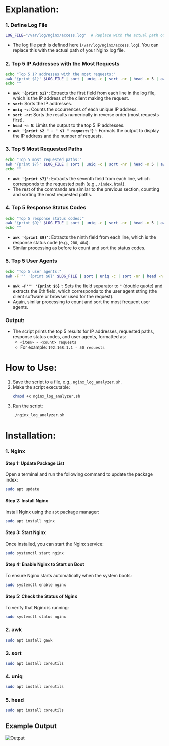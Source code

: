 # Explanation:

### 1. **Define Log File**
```bash
LOG_FILE="/var/log/nginx/access.log"  # Replace with the actual path of the log file
```
- The log file path is defined here (`/var/log/nginx/access.log`). You can replace this with the actual path of your Nginx log file.

### 2. **Top 5 IP Addresses with the Most Requests**
```bash
echo "Top 5 IP addresses with the most requests:"
awk '{print $1}' $LOG_FILE | sort | uniq -c | sort -nr | head -n 5 | awk '{print $2 " - " $1 " requests"}'
echo ""
```
- **`awk '{print $1}'`**: Extracts the first field from each line in the log file, which is the IP address of the client making the request.
- **`sort`**: Sorts the IP addresses.
- **`uniq -c`**: Counts the occurrences of each unique IP address.
- **`sort -nr`**: Sorts the results numerically in reverse order (most requests first).
- **`head -n 5`**: Limits the output to the top 5 IP addresses.
- **`awk '{print $2 " - " $1 " requests"}'`**: Formats the output to display the IP address and the number of requests.

### 3. **Top 5 Most Requested Paths**
```bash
echo "Top 5 most requested paths:"
awk '{print $7}' $LOG_FILE | sort | uniq -c | sort -nr | head -n 5 | awk '{print $2 " - " $1 " requests"}'
echo ""
```
- **`awk '{print $7}'`**: Extracts the seventh field from each line, which corresponds to the requested path (e.g., `/index.html`).
- The rest of the commands are similar to the previous section, counting and sorting the most requested paths.

### 4. **Top 5 Response Status Codes**
```bash
echo "Top 5 response status codes:"
awk '{print $9}' $LOG_FILE | sort | uniq -c | sort -nr | head -n 5 | awk '{print $2 " - " $1 " requests"}'
echo ""
```
- **`awk '{print $9}'`**: Extracts the ninth field from each line, which is the response status code (e.g., `200`, `404`).
- Similar processing as before to count and sort the status codes.

### 5. **Top 5 User Agents**
```bash
echo "Top 5 user agents:"
awk -F'"' '{print $6}' $LOG_FILE | sort | uniq -c | sort -nr | head -n 5 | awk '{print $2 " - " $1 " requests"}'
```
- **`awk -F'"' '{print $6}'`**: Sets the field separator to `"` (double quote) and extracts the 6th field, which corresponds to the user agent string (the client software or browser used for the request).
- Again, similar processing to count and sort the most frequent user agents.

### Output:
- The script prints the top 5 results for IP addresses, requested paths, response status codes, and user agents, formatted as:
  - `<item> - <count> requests`
  - For example: `192.168.1.1 - 50 requests`

# How to Use:
1. Save the script to a file, e.g., `nginx_log_analyzer.sh`.
2. Make the script executable:
   ```bash
   chmod +x nginx_log_analyzer.sh
   ```
3. Run the script:
   ```bash
   ./nginx_log_analyzer.sh
   ```

# Installation:

### 1. **Nginx**

#### Step 1: Update Package List
Open a terminal and run the following command to update the package index:

```bash
sudo apt update
```

#### Step 2: Install Nginx
Install Nginx using the `apt` package manager:

```bash
sudo apt install nginx
```

#### Step 3: Start Nginx
Once installed, you can start the Nginx service:

```bash
sudo systemctl start nginx
```

#### Step 4: Enable Nginx to Start on Boot
To ensure Nginx starts automatically when the system boots:

```bash
sudo systemctl enable nginx
```

#### Step 5: Check the Status of Nginx
To verify that Nginx is running:

```bash
sudo systemctl status nginx
```

### 2. **awk**
  ```bash
  sudo apt install gawk
  ```

### 3. **sort**
  ```bash
  sudo apt install coreutils
  ```
  
### 4. **uniq**
  ```bash
  sudo apt install coreutils
  ```

### 5. **head**
  ```bash
  sudo apt install coreutils
  ```
  
## Example Output
![Output](https://github.com/user-attachments/assets/e598f76b-9838-4ab7-9bb2-dd47a4d4c1bf)

